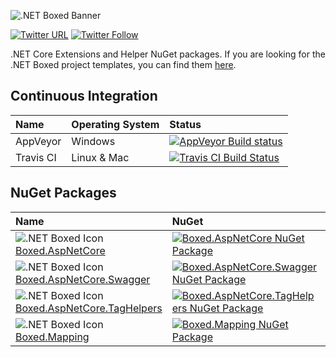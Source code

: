 ![.NET Boxed Banner](https://raw.githubusercontent.com/Dotnet-Boxed/Templates/master/Images/Banner.png)

[![Twitter URL](https://img.shields.io/twitter/url/http/shields.io.svg?style=social)](https://twitter.com/RehanSaeedUK) [![Twitter Follow](https://img.shields.io/twitter/follow/rehansaeeduk.svg?style=social&label=Follow)](https://twitter.com/RehanSaeedUK)
 
.NET Core Extensions and Helper NuGet packages. If you are looking for the .NET Boxed project templates, you can find them [here](https://github.com/Dotnet-Boxed/Templates).
  
## Continuous Integration

| Name      | Operating System | Status |
| :---      | :---             | :---   |
| AppVeyor  | Windows          | [![AppVeyor Build status](https://ci.appveyor.com/api/projects/status/aknwu9sil3dv3im0?svg=true)](https://ci.appveyor.com/project/RehanSaeed/framework) |
| Travis CI | Linux & Mac      | [![Travis CI Build Status](https://img.shields.io/travis/Dotnet-Boxed/Framework.svg?maxAge=3600&label=travis)](https://travis-ci.org/Dotnet-Boxed/Framework) |

## NuGet Packages

| Name  | NuGet | MyGet |
| :---  | :---  | :---  |
| ![.NET Boxed Icon](https://raw.githubusercontent.com/Dotnet-Boxed/Templates/master/Images/Icon-16x16.png) [Boxed.AspNetCore](https://www.nuget.org/packages/Boxed.AspNetCore/)                       | [![Boxed.AspNetCore NuGet Package](https://img.shields.io/nuget/v/Boxed.AspNetCore.svg)](https://www.nuget.org/packages/Boxed.AspNetCore/)                                  | [![Boxed.AspNetCore MyGet Package](https://img.shields.io/myget/dotnet-boxed/vpre/Boxed.AspNetCore.svg)](http://myget.org/gallery/Boxed.AspNetCore)                                  |
| ![.NET Boxed Icon](https://raw.githubusercontent.com/Dotnet-Boxed/Templates/master/Images/Icon-16x16.png) [Boxed.AspNetCore.Swagger](https://www.nuget.org/packages/Boxed.AspNetCore.Swagger/)       | [![Boxed.AspNetCore.Swagger NuGet Package](https://img.shields.io/nuget/v/Boxed.AspNetCore.Swagger.svg)](https://www.nuget.org/packages/Boxed.AspNetCore.Swagger/)          | [![Boxed.AspNetCore.Swagger MyGet Package](https://img.shields.io/myget/dotnet-boxed/vpre/Boxed.AspNetCore.Swagger.svg)](http://myget.org/gallery/Boxed.AspNetCore.Swagger)          |
| ![.NET Boxed Icon](https://raw.githubusercontent.com/Dotnet-Boxed/Templates/master/Images/Icon-16x16.png) [Boxed.AspNetCore.TagHelpers](https://www.nuget.org/packages/Boxed.AspNetCore.TagHelpers/) | [![Boxed.AspNetCore.TagHelpers NuGet Package](https://img.shields.io/nuget/v/Boxed.AspNetCore.TagHelpers.svg)](https://www.nuget.org/packages/Boxed.AspNetCore.TagHelpers/) | [![Boxed.AspNetCore.TagHelpers MyGet Package](https://img.shields.io/myget/dotnet-boxed/vpre/Boxed.AspNetCore.TagHelpers.svg)](http://myget.org/gallery/Boxed.AspNetCore.TagHelpers) |
| ![.NET Boxed Icon](https://raw.githubusercontent.com/Dotnet-Boxed/Templates/master/Images/Icon-16x16.png) [Boxed.Mapping](https://www.nuget.org/packages/Boxed.Mapping/)                             | [![Boxed.Mapping NuGet Package](https://img.shields.io/nuget/v/Boxed.Mapping.svg)](https://www.nuget.org/packages/Boxed.Mapping/)                                           | [![Boxed.Mapping MyGet Package](https://img.shields.io/myget/dotnet-boxed/vpre/Boxed.Mapping.svg)](http://myget.org/gallery/Boxed.Mapping)                                           |
